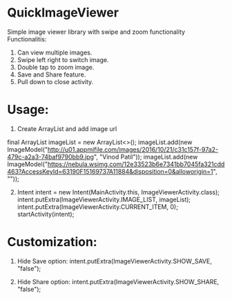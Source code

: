 # QuickImageViewer
Simple image viewer library with swipe and zoom functionality
Functionalitis:
1. Can view multiple images.
2. Swipe left right to switch image.
3. Double tap to zoom image.
4. Save and Share feature.
5. Pull down to close activity.

# Usage:
1. Create ArrayList and add image url

  final ArrayList<ImageModel> imageList = new ArrayList<>();
  imageList.add(new ImageModel("http://u01.appmifile.com/images/2016/10/21/c31c157f-97a2-479c-a2a3-74baf9790bb9.jpg", "Vinod Patil"));
  imageList.add(new ImageModel("https://nebula.wsimg.com/12e33523b6e7341bb7045fa321cdd463?AccessKeyId=63190F15169737A11884&disposition=0&alloworigin=1", ""));
  
2. Intent intent = new Intent(MainActivity.this, ImageViewerActivity.class);
    intent.putExtra(ImageViewerActivity.IMAGE_LIST, imageList);
    intent.putExtra(ImageViewerActivity.CURRENT_ITEM, 0);
    startActivity(intent);
 
# Customization:
1. Hide Save option:
  intent.putExtra(ImageViewerActivity.SHOW_SAVE, "false");

2. Hide Share option:
   intent.putExtra(ImageViewerActivity.SHOW_SHARE, "false");
  
